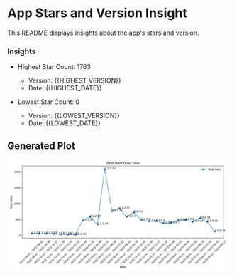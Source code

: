 # App Stars and Version Insight

This README displays insights about the app's stars and version.

### Insights

- Highest Star Count: 1763
  - Version: {{HIGHEST_VERSION}}
  - Date: {{HIGHEST_DATE}}

- Lowest Star Count: 0
  - Version: {{LOWEST_VERSION}}
  - Date: {{LOWEST_DATE}}

## Generated Plot

![Generated Plot](plots/generated_plot.png)
